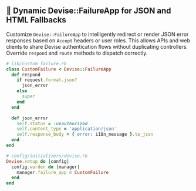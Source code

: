 ## 🚨 Dynamic Devise::FailureApp for JSON and HTML Fallbacks
Customize `Devise::FailureApp` to intelligently redirect or render JSON error responses based on `Accept` headers or user roles. This allows APIs and web clients to share Devise authentication flows without duplicating controllers. Override `respond` and `route` methods to dispatch correctly.

```ruby
# lib/custom_failure.rb
class CustomFailure < Devise::FailureApp
  def respond
    if request.format.json?
      json_error
    else
      super
    end
  end

  def json_error
    self.status = :unauthorized
    self.content_type = 'application/json'
    self.response_body = { error: i18n_message }.to_json
  end
end

# config/initializers/devise.rb
Devise.setup do |config|
  config.warden do |manager|
    manager.failure_app = CustomFailure
  end
end
```